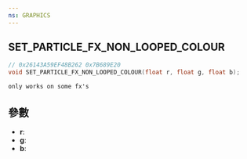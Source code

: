 ```yaml
---
ns: GRAPHICS
---
```

## SET_PARTICLE_FX_NON_LOOPED_COLOUR

```c
// 0x26143A59EF48B262 0x7B689E20
void SET_PARTICLE_FX_NON_LOOPED_COLOUR(float r, float g, float b);
```

```
only works on some fx's  
```

## 參數
* **r**: 
* **g**: 
* **b**: 

